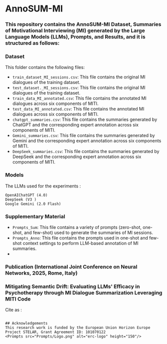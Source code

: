 # AnnoSUM-MI


### This repository contains the AnnoSUM-MI Dataset, Summaries of Motivational Interviewing (MI) generated by the Large Language Models (LLMs), Prompts, and Results, and it is structured as follows:



### Dataset
This folder contains the following files:
* `train_dataset_MI_sessions.csv`: This file contains the original MI dialogues of the training dataset.
* `test_dataset._MI_sessions.csv`: This file contains the original MI dialogues of the training dataset.
* `train_data_MI_annotated.csv`: This file contains the annotated MI dialogues across six components of MITI.
* `test_data_MI_annotated.csv`: This file contains the annotated MI dialogues across six components of MITI.
* `chatgpt_summaries.csv`: This file contains the summaries generated by ChatGPT and the corresponding expert annotation across six components of MITI. 
* `Gemini_summaries.csv`: This file contains the summaries generated by Gemini and the corresponding expert annotation across six components of MITI.
* `DeepSeek_summaries.csv`: This file contains the summaries generated by DeepSeek and the corresponding expert annotation across six components of MITI.

### Models
The LLMs used for the experiments : 
```
OpenAIChatGPT (4.0)
DeepSeek (V3 )
Google Gemini (2.0 Flash)
```

### Supplementary Material
* `Prompts_Sum`: This file contains a variety of prompts (zero-shot, one-shot, and few-shot) used to generate the summaries of MI sessions.
* `Prompts_Anno`: This file contains the prompts used in one-shot and few-shot context settings to perform LLM-based annotation of MI summaries.
* 
  

### Publication (International Joint Conference on Neural Networks, 2025, Rome, Italy)
### Mitigating Semantic Drift: Evaluating LLMs' Efficacy in Psychotherapy through MI Dialogue Summarization Leveraging MITI Code

Cite as :

```

## Acknowledgements
This research work is funded by the European Union Horizon Europe Project STELAR, Grant Agreement ID: 101070122
<Prompts src="Prompts/Logo.png" alt="erc-logo" height="150"/> 



















